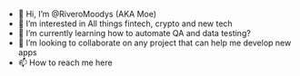 - 👋 Hi, I’m @RiveroMoodys (AKA Moe)
- 👀 I’m interested in All things fintech, crypto and new tech
- 🌱 I’m currently learning how to automate QA and data testing?
- 💞️ I’m looking to collaborate on any project that can help me develop new apps
- 📫 How to reach me here

<!---
RiveroMoodys/RiveroMoodys is a ✨ special ✨ repository because its `README.md` (this file) appears on your GitHub profile.
You can click the Preview link to take a look at your changes.
--->
